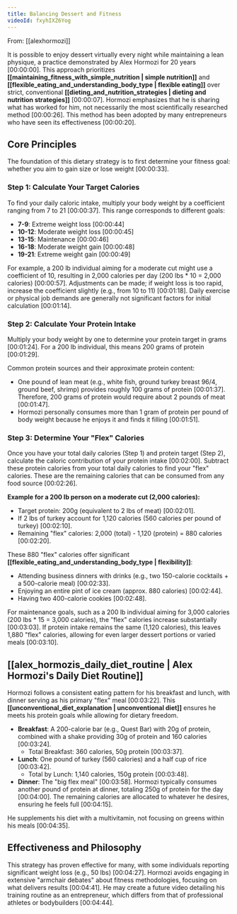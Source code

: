 ```yaml
---
title: Balancing Dessert and Fitness
videoId: fxyhIXZ6Yog
---
```


From: [[alexhormozi]] <br/> 

It is possible to enjoy dessert virtually every night while maintaining a lean physique, a practice demonstrated by Alex Hormozi for 20 years <a class="yt-timestamp" data-t="00:00:00">[00:00:00]</a>. This approach prioritizes **[[maintaining_fitness_with_simple_nutrition | simple nutrition]]** and **[[flexible_eating_and_understanding_body_type | flexible eating]]** over strict, conventional **[[dieting_and_nutrition_strategies | dieting and nutrition strategies]]** <a class="yt-timestamp" data-t="00:00:07">[00:00:07]</a>. Hormozi emphasizes that he is sharing what has worked for him, not necessarily the most scientifically researched method <a class="yt-timestamp" data-t="00:00:26">[00:00:26]</a>. This method has been adopted by many entrepreneurs who have seen its effectiveness <a class="yt-timestamp" data-t="00:00:20">[00:00:20]</a>.

## Core Principles

The foundation of this dietary strategy is to first determine your fitness goal: whether you aim to gain size or lose weight <a class="yt-timestamp" data-t="00:00:33">[00:00:33]</a>.

### Step 1: Calculate Your Target Calories

To find your daily caloric intake, multiply your body weight by a coefficient ranging from 7 to 21 <a class="yt-timestamp" data-t="00:00:37">[00:00:37]</a>. This range corresponds to different goals:
*   **7-9**: Extreme weight loss <a class="yt-timestamp" data-t="00:00:44">[00:00:44]</a>
*   **10-12**: Moderate weight loss <a class="yt-timestamp" data-t="00:00:45">[00:00:45]</a>
*   **13-15**: Maintenance <a class="yt-timestamp" data-t="00:00:46">[00:00:46]</a>
*   **16-18**: Moderate weight gain <a class="yt-timestamp" data-t="00:00:48">[00:00:48]</a>
*   **19-21**: Extreme weight gain <a class="yt-timestamp" data-t="00:00:49">[00:00:49]</a>

For example, a 200 lb individual aiming for a moderate cut might use a coefficient of 10, resulting in 2,000 calories per day (200 lbs * 10 = 2,000 calories) <a class="yt-timestamp" data-t="00:00:57">[00:00:57]</a>. Adjustments can be made; if weight loss is too rapid, increase the coefficient slightly (e.g., from 10 to 11) <a class="yt-timestamp" data-t="00:01:18">[00:01:18]</a>. Daily exercise or physical job demands are generally not significant factors for initial calculation <a class="yt-timestamp" data-t="00:01:14">[00:01:14]</a>.

### Step 2: Calculate Your Protein Intake

Multiply your body weight by one to determine your protein target in grams <a class="yt-timestamp" data-t="00:01:24">[00:01:24]</a>. For a 200 lb individual, this means 200 grams of protein <a class="yt-timestamp" data-t="00:01:29">[00:01:29]</a>.

Common protein sources and their approximate protein content:
*   One pound of lean meat (e.g., white fish, ground turkey breast 96/4, ground beef, shrimp) provides roughly 100 grams of protein <a class="yt-timestamp" data-t="00:01:37">[00:01:37]</a>. Therefore, 200 grams of protein would require about 2 pounds of meat <a class="yt-timestamp" data-t="00:01:47">[00:01:47]</a>.
*   Hormozi personally consumes more than 1 gram of protein per pound of body weight because he enjoys it and finds it filling <a class="yt-timestamp" data-t="00:01:51">[00:01:51]</a>.

### Step 3: Determine Your "Flex" Calories

Once you have your total daily calories (Step 1) and protein target (Step 2), calculate the caloric contribution of your protein intake <a class="yt-timestamp" data-t="00:02:00">[00:02:00]</a>. Subtract these protein calories from your total daily calories to find your "flex" calories. These are the remaining calories that can be consumed from any food source <a class="yt-timestamp" data-t="00:02:26">[00:02:26]</a>.

**Example for a 200 lb person on a moderate cut (2,000 calories):**
*   Target protein: 200g (equivalent to 2 lbs of meat) <a class="yt-timestamp" data-t="00:02:01">[00:02:01]</a>.
*   If 2 lbs of turkey account for 1,120 calories (560 calories per pound of turkey) <a class="yt-timestamp" data-t="00:02:10">[00:02:10]</a>.
*   Remaining "flex" calories: 2,000 (total) - 1,120 (protein) = 880 calories <a class="yt-timestamp" data-t="00:02:20">[00:02:20]</a>.

These 880 "flex" calories offer significant **[[flexible_eating_and_understanding_body_type | flexibility]]**:
*   Attending business dinners with drinks (e.g., two 150-calorie cocktails + a 500-calorie meal) <a class="yt-timestamp" data-t="00:02:33">[00:02:33]</a>.
*   Enjoying an entire pint of ice cream (approx. 880 calories) <a class="yt-timestamp" data-t="00:02:44">[00:02:44]</a>.
*   Having two 400-calorie cookies <a class="yt-timestamp" data-t="00:02:48">[00:02:48]</a>.

For maintenance goals, such as a 200 lb individual aiming for 3,000 calories (200 lbs * 15 = 3,000 calories), the "flex" calories increase substantially <a class="yt-timestamp" data-t="00:03:03">[00:03:03]</a>. If protein intake remains the same (1,120 calories), this leaves 1,880 "flex" calories, allowing for even larger dessert portions or varied meals <a class="yt-timestamp" data-t="00:03:10">[00:03:10]</a>.

## [[alex_hormozis_daily_diet_routine | Alex Hormozi's Daily Diet Routine]]

Hormozi follows a consistent eating pattern for his breakfast and lunch, with dinner serving as his primary "flex" meal <a class="yt-timestamp" data-t="00:03:22">[00:03:22]</a>. This **[[unconventional_diet_explanation | unconventional diet]]** ensures he meets his protein goals while allowing for dietary freedom.

*   **Breakfast**: A 200-calorie bar (e.g., Quest Bar) with 20g of protein, combined with a shake providing 30g of protein and 160 calories <a class="yt-timestamp" data-t="00:03:24">[00:03:24]</a>.
    *   Total Breakfast: 360 calories, 50g protein <a class="yt-timestamp" data-t="00:03:37">[00:03:37]</a>.
*   **Lunch**: One pound of turkey (560 calories) and a half cup of rice <a class="yt-timestamp" data-t="00:03:42">[00:03:42]</a>.
    *   Total by Lunch: 1,140 calories, 150g protein <a class="yt-timestamp" data-t="00:03:48">[00:03:48]</a>.
*   **Dinner**: The "big flex meal" <a class="yt-timestamp" data-t="00:03:58">[00:03:58]</a>. Hormozi typically consumes another pound of protein at dinner, totaling 250g of protein for the day <a class="yt-timestamp" data-t="00:04:00">[00:04:00]</a>. The remaining calories are allocated to whatever he desires, ensuring he feels full <a class="yt-timestamp" data-t="00:04:15">[00:04:15]</a>.

He supplements his diet with a multivitamin, not focusing on greens within his meals <a class="yt-timestamp" data-t="00:04:35">[00:04:35]</a>.

## Effectiveness and Philosophy

This strategy has proven effective for many, with some individuals reporting significant weight loss (e.g., 50 lbs) <a class="yt-timestamp" data-t="00:04:27">[00:04:27]</a>. Hormozi avoids engaging in extensive "armchair debates" about fitness methodologies, focusing on what delivers results <a class="yt-timestamp" data-t="00:04:41">[00:04:41]</a>. He may create a future video detailing his training routine as an entrepreneur, which differs from that of professional athletes or bodybuilders <a class="yt-timestamp" data-t="00:04:44">[00:04:44]</a>.